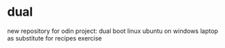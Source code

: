 # dual
new repository for odin project: dual boot linux ubuntu on windows laptop as substitute for recipes exercise
